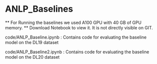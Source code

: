 # ANLP_Baselines

** For Running the baselines we used A100 GPU with 40 GB of GPU memory.
** Download Notebook to view it. It is not directly visible on GIT.


code/ANLP_Baseline.ipynb : Contains code for evaluating the baseline model on the DL19 dataset

code/ANLP_Baseline2.ipynb : Contains code for evaluating the baseline model on the DL20 dataset



